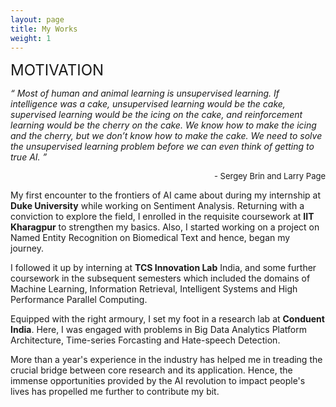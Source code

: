 ```yaml
---
layout: page
title: My Works
weight: 1
---
```

<font size="+2">
MOTIVATION 
</font>
<br>

<i> “ Most of human and animal learning is unsupervised learning. If intelligence was a cake, unsupervised learning would be the cake, supervised learning would be the icing on the cake, and reinforcement learning would be the cherry on the cake. We know how to make the icing and the cherry, but we don’t know how to make the cake. We need to solve the unsupervised learning problem before we can even think of getting to true AI. ” </i> <p align="right"> <font size="-1"> - Sergey Brin and Larry Page </font> </p>


My first encounter to the frontiers of AI came about during my internship at <strong>Duke University</strong> while working on Sentiment Analysis. Returning with a conviction to explore the field, I enrolled in the requisite coursework at <strong>IIT Kharagpur</strong> to strengthen my basics. Also, I started working on a project on Named Entity Recognition on Biomedical Text and hence, began my journey.

I followed it up by interning at <strong>TCS Innovation Lab</strong> India, and some further coursework in the subsequent semesters which included the domains of Machine Learning, Information Retrieval, Intelligent Systems and High Performance Parallel Computing. 

Equipped with the right armoury, I set my foot in a research lab at <strong>Conduent India</strong>. Here, I was engaged with problems in Big Data Analytics Platform Architecture, Time-series Forcasting and Hate-speech Detection.

More than a year's experience in the industry has helped me in treading the crucial bridge between core research and its application. Hence, the immense opportunities provided by the AI revolution to impact people's lives has propelled me further to contribute my bit.
